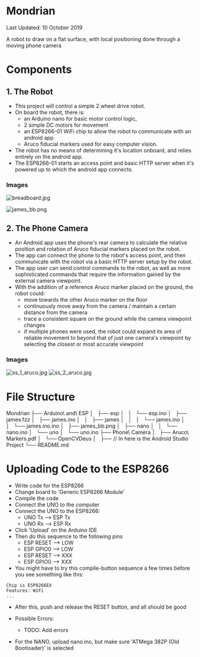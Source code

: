 # Mondrian

Last Updated: 10 October 2019

A robot to draw on a flat surface, with local positioning done through a moving phone camera

# Components

## 1. The Robot

* This project will control a simple 2 wheel drive robot. 
* On board the robot, there is:
	* an Arduino nano for basic motor control logic, 
	* 2 simple DC motors for movement
	* an ESP8266-01 WiFi chip to allow the robot to communicate with an android app
	* Aruco fiducial markers used for easy computer vision.
* The robot has no means of determining it's location onboard, and relies entirely on the android app.
* The ESP8266-01 starts an access point and basic HTTP server when it's powered up to which the android app connects.

### Images

![breadboard.jpg](readme_resources/breadboard.jpg)

![james_bb.png](readme_resources/james_bb.png)


## 2. The Phone Camera

* An Android app uses the phone's rear camera to calculate the relative position and rotation of Aruco fiducial markers placed on the robot.
* The app can connect the phone to the robot's access point, and then communicate with the robot via a basic HTTP server setup by the robot.
* The app user can send control commands to the robot, as well as more sophisticated commands that require the information gained by the external camera viewpoint.
* With the addition of a reference Aruco marker placed on the ground, the robot could:
	* move towards the other Aruco marker on the floor
	* continuously move away from the camera / maintain a certain distance from the camera
	* trace a consistent square on the ground while the camera viewpoint changes
	* if multiple phones were used, the robot could expand its area of reliable movement to beyond that of just one camera's viewpoint by selecting the closest or most accurate viewpoint

### Images

![ss_1_aruco.jpg](readme_resources/ss_1_aruco.jpg) ![ss_2_aruco.jpg](readme_resources/ss_2_aruco.jpg)

# File Structure

Mondrian
├── Arduino\ and\ ESP
│   ├── esp
│   │   └── esp.ino
│   ├── james.fzz
│   ├── james.ino
│   │   ├── james
│   │   │   └── james.ino
│   │   └── james.ino.ino
│   ├── james_bb.png
│   ├── nano
│   │   └── nano.ino
│   └── uno
│       └── uno.ino
├── Phone\ Camera
│   ├── Aruco\ Markers.pdf
│   └── OpenCVDeus
│       ├── // In here is the Android Studio Project
└── README.md


# Uploading Code to the ESP8266

* Write code for the ESP8266
* Change board to 'Generic ESP8266 Module'
* Compile the code
* Connect the UNO to the computer
* Connect the UNO to the ESP8266: 
    * UNO Tx --> ESP Tx
    * UNO Rx --> ESP Rx
* Click 'Upload' on the Arduino IDE
* Then do this sequence to the following pins
    * ESP RESET --> LOW
    * ESP GPIO0 --> LOW
    * ESP RESET --> XXX
    * ESP GPIO0 --> XXX
* You might have to try this compile-button sequence a few times
before you see something like this:
```Connecting........_____....._____....._____.
Chip is ESP8266EX
Features: WiFi
...
```
* After this, push and release the RESET button, and all should 
be good
* Possible Errors: 
    * TODO: Add errors

* For the NANO, upload nano.ino, but make sure 
'ATMega 382P (Old Bootloader)' is selected





